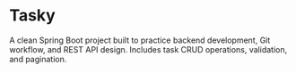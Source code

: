 # Tasky
A clean Spring Boot project built to practice backend development, Git workflow, and REST API design. Includes task CRUD operations, validation, and pagination.
